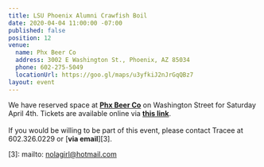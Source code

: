 ```yaml
---
title: LSU Phoenix Alumni Crawfish Boil
date: 2020-04-04 11:00:00 -07:00
published: false
position: 12
venue:
  name: Phx Beer Co
  address: 3002 E Washington St., Phoenix, AZ 85034
  phone: 602-275-5049
  locationUrl: https://goo.gl/maps/u3yfkiJ2nJrGqQBz7
layout: event
---
```


We have reserved space at [**Phx Beer Co**][1] on Washington Street for Saturday April 4th. Tickets are available online via [**this link**][2].  
<br>
If you would be willing to be part of this event, please contact Tracee at 602.326.0229 or [**via email**][3].

[1]: https://www.phxbeerco.com/
[2]: https://www.eventbrite.com/e/lsu-phoenix-crawfish-boil-tickets-98447823089
[3]: mailto: nolagirl@hotmail.com